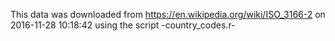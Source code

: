 This data was downloaded from https://en.wikipedia.org/wiki/ISO_3166-2
on 2016-11-28 10:18:42
using the script -country_codes.r-
